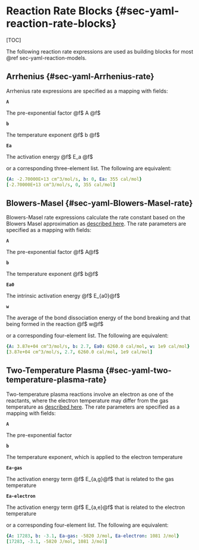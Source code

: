 # Reaction Rate Blocks {#sec-yaml-reaction-rate-blocks}

[TOC]

The following reaction rate expressions are used as building blocks for most
@ref sec-yaml-reaction-models.

## Arrhenius {#sec-yaml-Arrhenius-rate}

Arrhenius rate expressions are specified as a mapping with fields:

<b>`A`</b>

The pre-exponential factor @f$ A @f$

<b>`b`</b>

The temperature exponent @f$ b @f$

<b>`Ea`</b>

The activation energy @f$ E_a @f$

or a corresponding three-element list. The following are equivalent:

``` yaml
{A: -2.70000E+13 cm^3/mol/s, b: 0, Ea: 355 cal/mol}
[-2.70000E+13 cm^3/mol/s, 0, 355 cal/mol]
```

## Blowers-Masel {#sec-yaml-Blowers-Masel-rate}

Blowers-Masel rate expressions calculate the rate constant based on the
Blowers Masel approximation as [described
here](https://cantera.org/science/kinetics.html#sec-blowers-masel). The
rate parameters are specified as a mapping with fields:

<b>`A`</b>

The pre-exponential factor @f$ A@f$

<b>`b`</b>

The temperature exponent @f$ b@f$

<b>`Ea0`</b>

The intrinsic activation energy @f$ E_{a0}@f$

<b>`w`</b>

The average of the bond dissociation energy of the bond breaking and
that being formed in the reaction @f$ w@f$

or a corresponding four-element list. The following are equivalent:

``` yaml
{A: 3.87e+04 cm^3/mol/s, b: 2.7, Ea0: 6260.0 cal/mol, w: 1e9 cal/mol}
[3.87e+04 cm^3/mol/s, 2.7, 6260.0 cal/mol, 1e9 cal/mol]
```

## Two-Temperature Plasma {#sec-yaml-two-temperature-plasma-rate}

Two-temperature plasma reactions involve an electron as one of the
reactants, where the electron temperature may differ from the gas
temperature as [described
here](https://cantera.org/science/kinetics.html#two-temperature-plasma-reactions).
The rate parameters are specified as a mapping with fields:

<b>`A`</b>

The pre-exponential factor

<b>`b`</b>

The temperature exponent, which is applied to the electron temperature

<b>`Ea-gas`</b>

The activation energy term @f$ E_{a,g}@f$  that is related to the gas temperature

<b>`Ea-electron`</b>

The activation energy term @f$ E_{a,e}@f$  that is related to the electron temperature

or a corresponding four-element list. The following are equivalent:

``` yaml
{A: 17283, b: -3.1, Ea-gas: -5820 J/mol, Ea-electron: 1081 J/mol}
[17283, -3.1, -5820 J/mol, 1081 J/mol]
```
